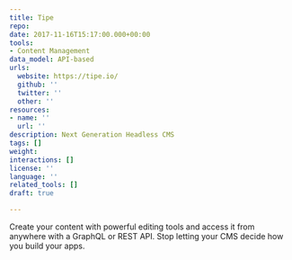 ```yaml
---
title: Tipe
repo: 
date: 2017-11-16T15:17:00.000+00:00
tools:
- Content Management
data_model: API-based
urls:
  website: https://tipe.io/
  github: ''
  twitter: ''
  other: ''
resources:
- name: ''
  url: ''
description: Next Generation Headless CMS
tags: []
weight: 
interactions: []
license: ''
language: ''
related_tools: []
draft: true

---
```

Create your content with powerful editing tools and access it from anywhere with a GraphQL or REST API. Stop letting your CMS decide how you build your apps.